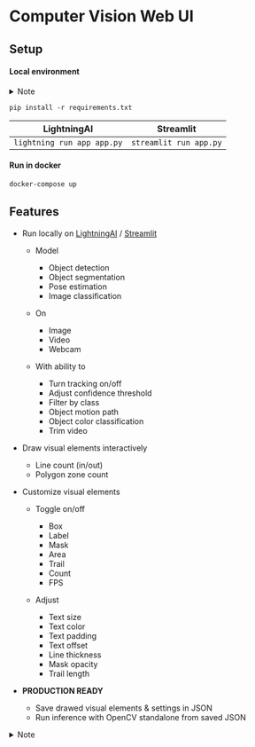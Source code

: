 # Computer Vision Web UI

## Setup

#### Local environment

<details><summary>Note</summary>

-   For non-GPU users, please install CPU version of PyTorch first

```
pip install -i https://download.pytorch.org/whl/cpu torch torchvision
```

</details>

```
pip install -r requirements.txt
```

| LightningAI                | Streamlit              |
| -------------------------- | ---------------------- |
| `lightning run app app.py` | `streamlit run app.py` |

#### Run in docker

```sh
docker-compose up
```

## Features

-   Run locally on [LightningAI](https://github.com/lightning-ai/lightning) / [Streamlit](https://github.com/streamlit/streamlit)

    -   Model

        -   Object detection
        -   Object segmentation
        -   Pose estimation
        -   Image classification

    -   On

        -   Image
        -   Video
        -   Webcam

    -   With ability to

        -   Turn tracking on/off
        -   Adjust confidence threshold
        -   Filter by class
        -   Object motion path
        -   Object color classification
        -   Trim video

-   Draw visual elements interactively

    -   Line count (in/out)
    -   Polygon zone count

-   Customize visual elements

    -   Toggle on/off

        -   Box
        -   Label
        -   Mask
        -   Area
        -   Trail
        -   Count
        -   FPS

    -   Adjust

        -   Text size
        -   Text color
        -   Text padding
        -   Text offset
        -   Line thickness
        -   Mask opacity
        -   Trail length

-   **PRODUCTION READY**

    -   Save drawed visual elements & settings in JSON
    -   Run inference with OpenCV standalone from saved JSON

<details><summary>Note</summary>

Camera (`/dev/video0`) & native run (`cv2.imshow()`) is not configured to run in docker (you can try to mount your own device)

### TODO

#### Supported models:

-   [x] All YOLOv8 models (Detect, Segment, Pose, Classify)
    -   [x] With tracking

Object detection:

-   [x] RT-DETR
-   [x] YOLO-NAS
-   [x] YOLOv5
    -   [x] new v5u models
    -   [x] original v5 models
-   [x] YOLOv3

Instance Segmentation

-   [x] SAM

</details>
